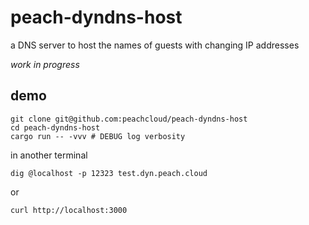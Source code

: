 # peach-dyndns-host

a DNS server to host the names of guests with changing IP addresses

_work in progress_

## demo

```shell
git clone git@github.com:peachcloud/peach-dyndns-host
cd peach-dyndns-host
cargo run -- -vvv # DEBUG log verbosity
```

in another terminal

```shell
dig @localhost -p 12323 test.dyn.peach.cloud
```

or

```shell
curl http://localhost:3000
```
